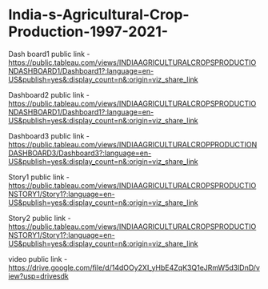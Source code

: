 # India-s-Agricultural-Crop-Production-1997-2021-


Dash board1 public link -https://public.tableau.com/views/INDIAAGRICULTURALCROPSPRODUCTIONDASHBOARD1/Dashboard1?:language=en-US&publish=yes&:display_count=n&:origin=viz_share_link

Dashboard2 public link - https://public.tableau.com/views/INDIAAGRICULTURALCROPSPRODUCTIONDASHBOARD1/Dashboard1?:language=en-US&publish=yes&:display_count=n&:origin=viz_share_link

Dashboard3 public link - https://public.tableau.com/views/INDIAAGRICULTURALCROPPRODUCTIONDASHBOARD3/Dashboard3?:language=en-US&publish=yes&:display_count=n&:origin=viz_share_link


Story1 public link -https://public.tableau.com/views/INDIAAGRICULTURALCROPSPRODUCTIONSTORY1/Story1?:language=en-US&publish=yes&:display_count=n&:origin=viz_share_link

Story2 public link - https://public.tableau.com/views/INDIAAGRICULTURALCROPSPRODUCTIONSTORY1/Story1?:language=en-US&publish=yes&:display_count=n&:origin=viz_share_link


video public link - https://drive.google.com/file/d/14dOOy2XI_yHbE4ZqK3Q1eJRmW5d3lDnD/view?usp=drivesdk


